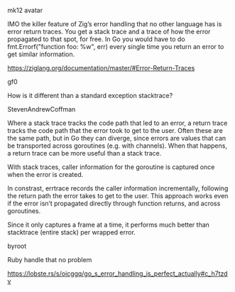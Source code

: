 mk12 avatar

IMO the killer feature of Zig’s error handling that no other language has is error return traces. You get a stack trace and a trace of how the error propagated to that spot, for free. In Go you would have to do fmt.Errorf("function foo: %w", err) every single time you return an error to get similar information.

https://ziglang.org/documentation/master/#Error-Return-Traces

gf0

How is it different than a standard exception stacktrace?

StevenAndrewCoffman

Where a stack trace tracks the code path that led to an error, a return trace tracks the code path that the error took to get to the user. Often these are the same path, but in Go they can diverge, since errors are values that can be transported across goroutines (e.g. with channels). When that happens, a return trace can be more useful than a stack trace.

With stack traces, caller information for the goroutine is captured once when the error is created.

In constrast, errtrace records the caller information incrementally, following the return path the error takes to get to the user. This approach works even if the error isn’t propagated directly through function returns, and across goroutines.

Since it only captures a frame at a time, it performs much better than stacktrace (entire stack) per wrapped error.

byroot

Ruby handle that no problem

https://lobste.rs/s/oicggq/go_s_error_handling_is_perfect_actually#c_h7tzdv
